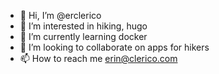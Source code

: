 - 👋 Hi, I’m @erclerico
- 👀 I’m interested in hiking, hugo
- 🌱 I’m currently learning docker
- 💞️ I’m looking to collaborate on apps for hikers
- 📫 How to reach me erin@clerico.com

<!---
erclerico/erclerico is a ✨ special ✨ repository because its `README.md` (this file) appears on your GitHub profile.
You can click the Preview link to take a look at your changes.
--->
